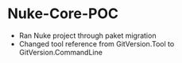 # Nuke-Core-POC
- Ran Nuke project through paket migration
- Changed tool reference from GitVersion.Tool to GitVersion.CommandLine
